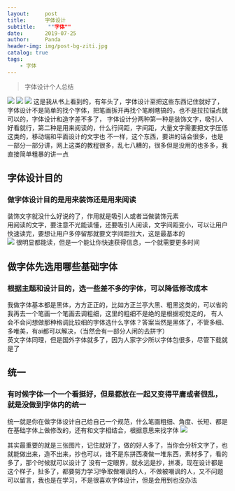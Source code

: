 ```yaml
---
layout:     post
title:      字体设计
subtitle:    ""字体""
date:       2019-07-25
author:     Panda
header-img: img/post-bg-ziti.jpg
catalog: true
tags:
    - 字体
---
```


>字体设计个人总结

![](http://ww4.sinaimg.cn/large/006tNc79ly1g5c4x3blg2j30u0140n06.jpg)
![](http://ww2.sinaimg.cn/large/006tNc79ly1g5c4x62wckj30u0140gnq.jpg)
![](http://ww4.sinaimg.cn/large/006tNc79ly1g5c4x86zfkj30u0140766.jpg)
这是我从书上看到的，有年头了，字体设计至把这些东西记住就好了，字体设计不是简单的找个字体，把笔画拆开再找个笔刷瞎搞的，也不是拉拉锚点就可以的，字体设计和造字差不多了，
字体设计分两种第一种是装饰文字，吸引人好看就行，第二种是用来阅读的，什么行间距，字间距，大量文字需要把文字压低这类的，移动端和平面设计的文字也
不一样，这个东西，要讲的话会很多，也是一部分一部分讲，网上这类的教程很多，乱七八糟的，很多但是没用的也多多，我直接简单粗暴的讲一点

## 字体设计目的
### 做字体设计目的是用来装饰还是用来阅读<br>
装饰文字就没什么好说的了，作用就是吸引人或者当做装饰元素<br>
用阅读的文字，要注意不光能读懂，还要吸引人阅读，文字间距变小，可以让用户快速读完，要想让用户多停留那就要文字间距拉大，这是最基本的<br>
![](http://ww1.sinaimg.cn/large/006tNc79ly1g5c5ns7rilj31g60toq50.jpg)
很明显都能读，但是一个能让你快速获得信息，一个就需要更多时间

## 做字体先选用哪些基础字体
### 根据主题和设计目的，选一些差不多的字体，可以降低修改成本<br>
我做字体基本都是黑体，方方正正的，比如方正兰亭大黑、粗黑这类的，可以省的我再去一个笔画一个笔画去调粗细，这里的粗细不是绝的是根据视觉走的，
有人会不会问想做那种格调比较细的字体选什么字体？答案当然是黑体了，不管多细、多唯美，有ai都可以解决，（当然会有一部分人闲的去拼字）<br>
英文字体同理，但是国外字体就多了，因为人家字少所以字体包很多，尽管下载就是了

## 统一
### 有时候字体一个一个看挺好，但是都放在一起又变得平庸或者很乱，就是没做到字体内的统一<br>
统一就是你在做字体设计自己给自己一个规范，什么笔画粗细、角度、长短、都是在基础字体上做修改的，还有和文字相结合，根据意思来找字体
![](http://ww1.sinaimg.cn/large/006tNc79ly1g5c62pvy05j30mu0ke3zs.jpg)

其实最重要的就是三张图片，记住就好了，做的好人多了，当你会分析文字了，也就能做出来，造不出来，抄也可以，谁不是东拼西凑做一堆东西，素材多了，看的多了，那个时候就可以设计了
没有一定眼界，就永远是抄，拼凑，现在设计都是这个样子，扯多了，都要努力学习!争取做嘲讽的人，不做被嘲讽的人，又不问题可以留言，我也是在学习，不是很喜欢字体设计，但是会用到也没办法


